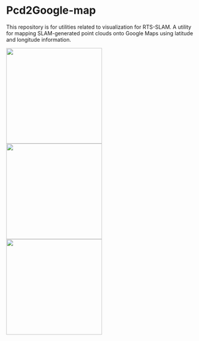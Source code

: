 # Pcd2Google-map
This repository is for utilities related to visualization for RTS-SLAM.
A utility for mapping SLAM-generated point clouds onto Google Maps using latitude and longitude information.

<image src="assets/pc.png" hight="256px" width="256px"/> <image src="assets/traj.png" hight="256px" width="256px"/> <image src="assets/map.png" hight="256px" width="256px"/>

